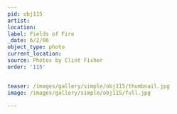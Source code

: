 ```yaml
---
pid: obj115
artist: 
location: 
label: Fields of Fire
_date: 6/2/06
object_type: photo
current_location: 
source: Photos by Clint Fisher
order: '115'


teaser: /images/gallery/simple/obj115/thumbnail.jpg
image: /images/gallery/simple/obj115/full.jpg
 
---
```

